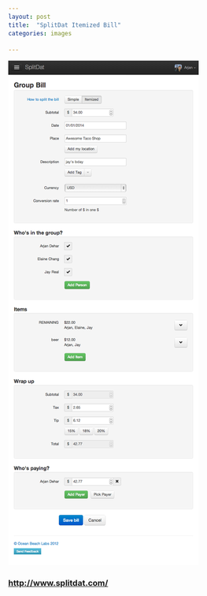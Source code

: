 ```yaml
---
layout: post
title:  "SplitDat Itemized Bill"
categories: images

---
```


![SplitDat itemized bill](/images/sd_itemized.png "SplitDat itemized bill")
### <http://www.splitdat.com/>

